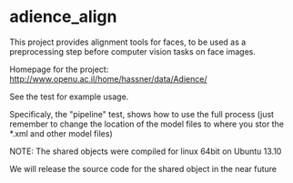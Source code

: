 adience_align
========

This project provides alignment tools for faces, to be used as a preprocessing step before computer vision tasks on face images.

Homepage for the project: http://www.openu.ac.il/home/hassner/data/Adience/


See the test for example usage.

Specificaly, the "pipeline" test, shows how to use the full process (just remember to change the location of the model files to where you stor the *.xml and other model files)

NOTE: The shared objects were compiled for linux 64bit on Ubuntu 13.10

We will release the source code for the shared object in the near future

